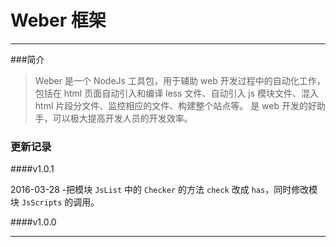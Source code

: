 
Weber 框架
==============================================================
--------------------------------------------------------------

###简介 

> Weber 是一个 NodeJs 工具包，用于辅助 web 开发过程中的自动化工作，包括在 html 页面自动引入和编译 less 文件、自动引入 js 模块文件、混入 html 片段分文件、监控相应的文件、构建整个站点等。 是 web 开发的好助手，可以极大提高开发人员的开发效率。


### 更新记录

####v1.0.1

2016-03-28
-把模块 `JsList` 中的 `Checker` 的方法 `check` 改成 `has`，同时修改模块 `JsScripts` 的调用。


####v1.0.0




-------------------------------------------------------------------













